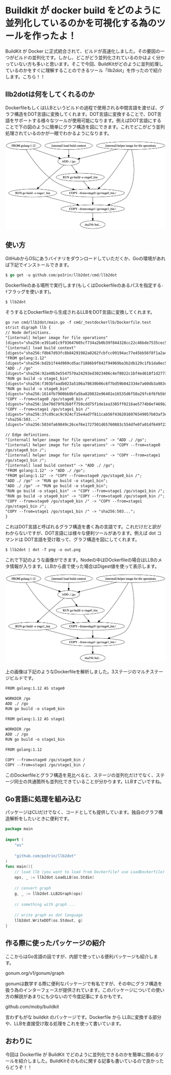 # Buildkit が docker build をどのように並列化しているのかを可視化する為のツールを作ったよ！

BuildKit が Docker に正式統合されて、ビルドが高速化しました。その要因の一つがビルドの並列化です。しかし、どこがどう並列化されているのかはよく分かっていない方も多いと思います。そこで今回、BuildKitがどのように並列処理しているのかをすぐに理解することのできるツール「llb2dot」を作ったので紹介します。こちら！！

## llb2dotは何をしてくれるのか

DockerfileもしくはLLBというビルドの過程で使用される中間言語を渡せば、グラフ構造をDOT言語に変換してくれます。DOT言語に変換することで、DOT言語をサポートする様々なツールが使用可能になります。例えばDOT言語にすることで下の図のように簡単にグラフ構造を図にできます。これでどこがどう並列処理されているのかが一眼でわかるようになります。

<img src="static/example.png">

## 使い方

GitHubからOSにあうバイナリをダウンロードしていただくか、Goの環境があれば下記でインストールできます。

```go
$ go get -u github.com/po3rin/llb2dot/cmd/llb2dot
```

Dockerfileのある場所で実行します(もしくはDockerfileのあるパスを指定する```-f```フラッグを使います)。

```console
$ llb2dot
```

そうするとDockerfileから生成されるLLBをDOT言語に変換してくれます。

```
go run cmd/llb2dot/main.go -f cmd/_testdockerllb/Dockerfile.test
strict digraph llb {
// Node definitions.
"[internal] helper image for file operations" [digest="sha256:e391a01c9f93647605cf734a2b0b39f844328cc22c46bde7535cec559138357b"];
"[internal] load build context" [digest="sha256:f8b67d93fc8b84291982a0262fcbfcc09194ac77e45bb56f8f1a2a474ff60730"];
"FROM golang:1.12" [digest="sha256:bd2b1f44d969cd5ac71886b9f842f94969ba3b2db129c1fb1da0ec5e9ba30e67"];
"ADD ./ /go" [digest="sha256:92a40b3e5547570a24293ed3023406c4ef8022c1bf4ed618f1d2773e6706d064"];
"RUN go build -o stage1_bin" [digest="sha256:f303bfaadb023a5106a78630b06c6f7bd59b042334e7a60db3a983c9a062e263"];
"RUN go build -o stage0_bin" [digest="sha256:1614fb7900bb8bfa5ba820832e96401e16535d6f58a29fc6f6fb5b9c58a6786f"];
"COPY --from=stage0 /go/stage0_bin /" [digest="sha256:1be70d79f63b8ff759cdd75f1de1ea3385ff0216ae5774b0ef469b212ae6ddc4"];
"COPY --from=stage1 /go/stage1_bin /" [digest="sha256:3fcd9cac9c924cf15e4ad7f811cab56f4362016076549057b03af3e53ac0b67c"];
"sha256:503..." [digest="sha256:5034fa69849c26ce76e1727501d65760883c554dfe0fa01df649f232c7cd19d1"];

// Edge definitions.
"[internal] helper image for file operations" -> "ADD ./ /go";
"[internal] helper image for file operations" -> "COPY --from=stage0 /go/stage0_bin /";
"[internal] helper image for file operations" -> "COPY --from=stage1 /go/stage1_bin /";
"[internal] load build context" -> "ADD ./ /go";
"FROM golang:1.12" -> "ADD ./ /go";
"FROM golang:1.12" -> "COPY --from=stage0 /go/stage0_bin /";
"ADD ./ /go" -> "RUN go build -o stage1_bin";
"ADD ./ /go" -> "RUN go build -o stage0_bin";
"RUN go build -o stage1_bin" -> "COPY --from=stage1 /go/stage1_bin /";
"RUN go build -o stage0_bin" -> "COPY --from=stage0 /go/stage0_bin /";
"COPY --from=stage0 /go/stage0_bin /" -> "COPY --from=stage1 /go/stage1_bin /";
"COPY --from=stage1 /go/stage1_bin /" -> "sha256:503...";
}
```

これはDOT言語と呼ばれるグラフ構造を書く為の言語です。これだけだと訳がわからないですが、DOT言語には様々な便利ツールがあります。例えば dot コマンドは DOT言語を受け取って、グラフ構造を図にしてくれます。

```
$ llb2dot | dot -T png -o out.png
```

これで下記のような画像ができます。Nodeの中はDOckerfileの場合はLLBのメタ情報が入ります。LLBから直で使った場合はDigest値を使って表示します。

<img src="static/example.png">

上の画像は下記のようなDockerfileを解析しました。3ステージのマルチステージビルドです。

```
FROM golang:1.12 AS stage0

WORKDIR /go
ADD ./ /go
RUN go build -o stage0_bin

FROM golang:1.12 AS stage1

WORKDIR /go
ADD ./ /go
RUN go build -o stage1_bin

FROM golang:1.12

COPY --from=stage0 /go/stage0_bin /
COPY --from=stage1 /go/stage1_bin /

```

このDockerfileとグラフ構造を見比べると、ステージの並列化だけでなく、ステージ同士の共通箇所も並列化できていることが分かります。LLBすごいですね。

## Go言語に処理を組み込む

パッケージはCLIだけでなく、コードとしても提供しています。独自のグラフ構造解析をしたいときに便利です。

```go
package main

import (
	"os"

	"github.com/po3rin/llb2dot"
)
func main(){
    // load llb (you want to load from Dockerfile? use LoadDockerfile)
    ops, _ := llb2dot.LoadLLB(os.Stdin)

    // convert graph
    g, _ := llb2dot.LLB2Graph(ops)

    // something with graph ...

    // write graph as dot language
    llb2dot.WriteDOT(os.Stdout, g)
}
```

## 作る際に使ったパッケージの紹介

ここからはGo言語の話ですが、内部で使っている便利パッケージも紹介します。

gonum.org/v1/gonum/graph

gonumは数学する際に便利なパッケージで有名ですが、その中にグラフ構造を扱う為のインターフェースが提供されています。このパッケージについての使い方の解説があまりにも少ないので今度記事にするかもです。

github.com/moby/buildkit

言わずもがな buildkit のパッケージです。Dockerfile から LLBに変換する部分や、LLBを直接受け取る処理をこれを使って書いています。

## おわりに

今回は Dockerfile が BuildKit でどのように並列化できるのかを簡単に掴めるツールを紹介しました。BuildKitそのものに関する記事も書いているので良かったらどうぞ！！